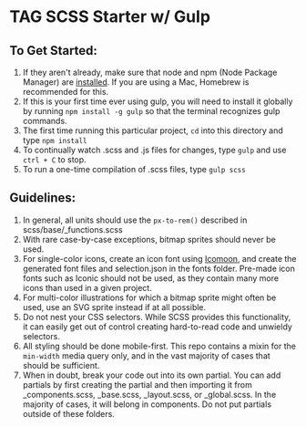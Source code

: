TAG SCSS Starter w/ Gulp
========================

## To Get Started:

1. If they aren't already, make sure that node and npm (Node Package Manager) are [installed](http://blog.nodeknockout.com/post/65463770933/how-to-install-node-js-and-npm). If you are using a Mac, Homebrew is recommended for this.
2. If this is your first time ever using gulp, you will need to install it globally by running `npm install -g gulp` so that the terminal recognizes gulp commands.
3. The first time running this particular project, `cd` into this directory and type `npm install`
4. To continually watch .scss and .js files for changes, type `gulp` and use `ctrl + C` to stop.
5. To run a one-time compilation of .scss files, type `gulp scss`

## Guidelines:

1. In general, all units should use the `px-to-rem()` described in scss/base/_functions.scss
2. With rare case-by-case exceptions, bitmap sprites should never be used.
3. For single-color icons, create an icon font using [Icomoon](https://icomoon.io/), and create the generated font files and selection.json in the fonts folder. Pre-made icon fonts such as Iconic should not be used, as they contain many more icons than used in a given project.
4. For multi-color illustrations for which a bitmap sprite might often be used, use an SVG sprite instead if at all possible.
5. Do not nest your CSS selectors. While SCSS provides this functionality, it can easily get out of control creating hard-to-read code and unwieldy selectors.
6. All styling should be done mobile-first. This repo contains a mixin for the `min-width` media query only, and in the vast majority of cases that should be sufficient.
7. When in doubt, break your code out into its own partial. You can add partials by first creating the partial and then importing it from _components.scss, _base.scss, _layout.scss, or _global.scss. In the majority of cases, it will belong in components. Do not put partials outside of these folders.
